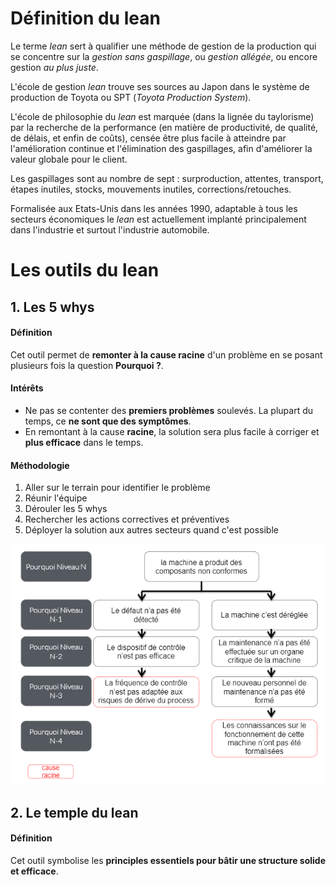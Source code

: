 # Définition du lean
Le terme *lean* sert à qualifier une méthode de gestion de la production qui se concentre sur la *gestion sans gaspillage*, ou *gestion allégée*, ou encore gestion *au plus juste*.

L'école de gestion *lean* trouve ses sources au Japon dans le système de production de Toyota ou SPT (*Toyota Production System*).

L'école de philosophie du *lean* est marquée (dans la lignée du taylorisme) par la recherche de la performance (en matière de productivité, de qualité, de délais, et enfin de coûts), censée être plus facile à atteindre par l'amélioration continue et l'élimination des gaspillages, afin d'améliorer la valeur globale pour le client.

Les gaspillages sont au nombre de sept : surproduction, attentes, transport, étapes inutiles, stocks, mouvements inutiles, corrections/retouches.

Formalisée aux Etats-Unis dans les années 1990, adaptable à tous les secteurs économiques le *lean* est actuellement implanté principalement dans l'industrie et surtout l'industrie automobile.

# Les outils du lean
## 1. Les 5 whys
#### Définition
Cet outil permet de **remonter à la cause racine** d'un problème en se posant plusieurs fois la question **Pourquoi ?**.
#### Intérêts
* Ne pas se contenter des **premiers problèmes** soulevés. La plupart du temps, ce **ne sont que des symptômes**.
* En remontant à la cause **racine**, la solution sera plus facile à corriger et **plus efficace** dans le temps.
#### Méthodologie
1. Aller sur le terrain pour identifier le problème
2. Réunir l'équipe
3. Dérouler les 5 whys
4. Rechercher les actions correctives et préventives
5. Déployer la solution aux autres secteurs quand c'est possible

![alt text](1_les5whys.png "Example")

## 2. Le temple du lean
#### Définition
Cet outil symbolise les **principles essentiels pour bâtir une structure solide et efficace**.
